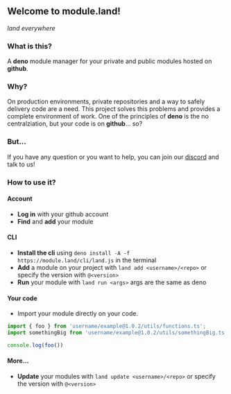## Welcome to module.land!

*land everywhere*

### What is this?
A __deno__ module manager for your private and public modules hosted on __github__.

### Why?
On production environments, private repositories and a way to safely delivery code are a need.
This project solves this problems and provides a complete environment of work.
One of the principles of __deno__ is the no centralziation, but your code is on __github__... so?

### But...
If you have any question or you want to help, you can join our [discord](https://discord.gg/2eqenPy) and talk to us!

### How to use it?
#### Account
- **Log in** with your github account
- **Find** and **add** your module
#### CLI
- **Install the cli** using `deno install -A -f https://module.land/cli/land.js` in the terminal
- **Add** a module on your project with `land add <username>/<repo>` or specify the version with `@<version>`
- **Run** your module with `land run <args>` args are the same as deno
#### Your code
- Import your module directly on your code.
```ts
import { foo } from 'username/example@1.0.2/utils/functions.ts';
import somethingBig from 'username/example@1.0.2/utils/somethingBig.ts';

console.log(foo())
```
#### More...
- **Update** your modules with `land update <username>/<repo>` or specify the version with `@<version>`
